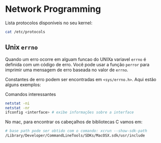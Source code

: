 # Network Programming

Lista protocolos disponíveis no seu kernel:

```bash
cat /etc/protocols
```

## Unix `errno`

Quando um erro ocorre em alguam funcao do UNIXa variavel `errno` é definida com um código de erro. Você pode usar
a função `perror` para imprimir uma mensagem de erro baseada no valor de `errno`.

Constantes de erro podem ser encontradas em `<sys/errno.h>`. Aqui estão alguns exemplos:


Comandos interessantes

```bash
netstat -ni
netstat -nr
ifconfig <interface> # exibe informações sobre a interface
```

No mac, para encontrar os cabeçalhos de bibliotecas C vamos em:

```bash
# base path pode ser obtido com o comando: xcrun --show-sdk-path
/Library/Developer/CommandLineTools/SDKs/MacOSX.sdk/usr/include
```
